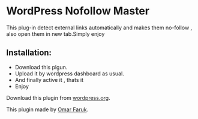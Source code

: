 # WordPress Nofollow Master
This plug-in detect external links automatically and makes them no-follow , also open them in new tab.Simply enjoy
## Installation:
 * Download this plgun.
 * Upload it by wordpress dashboard as usual.
 * And finally active it , thats it 
 * Enjoy

Download this plugin from  [wordpress.org](https://wordpress.org/plugins/nofollow-doctor-wp/).

This plugin made by [Omar Faruk](https://twitter.com/rraju007).

